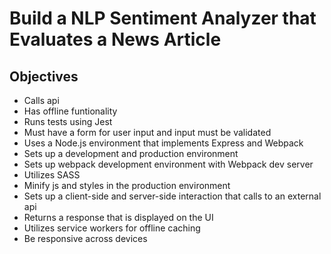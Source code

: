 # Build a NLP Sentiment Analyzer that Evaluates a News Article

## Objectives

+ Calls api
+ Has offline funtionality
+ Runs tests using Jest
+ Must have a form for user input and input must be validated
+ Uses a Node.js environment that implements Express and Webpack
+ Sets up a development and production environment
+ Sets up webpack development environment with Webpack dev server
+ Utilizes SASS
+ Minify js and styles in the production environment
+ Sets up a client-side and server-side interaction that calls to an external api
+ Returns a response that is displayed on the UI
+ Utilizes service workers for offline caching
+ Be responsive across devices